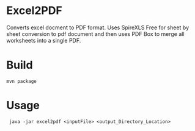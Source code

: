 # Excel2PDF
Converts excel docment to PDF format. Uses SpireXLS Free for sheet by sheet conversion to pdf document and then uses PDF Box to merge all worksheets into a single PDF.

# Build

    mvn package 

# Usage
     java -jar excel2pdf <inputFile> <output_Directory_Location>
